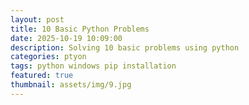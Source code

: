 ```yaml
---
layout: post
title: 10 Basic Python Problems
date: 2025-10-19 10:09:00
description: Solving 10 basic problems using python
categories: ptyon
tags: python windows pip installation
featured: true
thumbnail: assets/img/9.jpg
---
```





